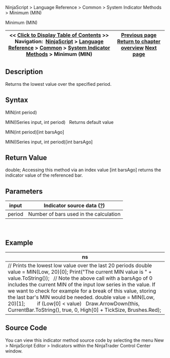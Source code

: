 ﻿
NinjaScript > Language Reference > Common > System Indicator Methods > Minimum (MIN)

Minimum (MIN)

| << [Click to Display Table of Contents](minimum_min.md) >> **Navigation:**     [NinjaScript](ninjascript-1.md) > [Language Reference](language_reference_wip-1.md) > [Common](common-1.md) > [System Indicator Methods](indicators-1.md) > Minimum (MIN) | [Previous page](mcclellan_oscillator-1.md) [Return to chapter overview](indicators-1.md) [Next page](momentum-1.md) |
| --- | --- |
## Description
Returns the lowest value over the specified period.

## Syntax
MIN(int period)  

MIN(ISeries<double> input, int period)
 
Returns default value  

MIN(int period)[int barsAgo]  

MIN(ISeries<double> input, int period)[int barsAgo]

## Return Value
double; Accessing this method via an index value [int barsAgo] returns the indicator value of the referenced bar.

## Parameters

| input | Indicator source data ([?](valid_input_data_for_indicator-1.md)) |
| --- | --- |
| period | Number of bars used in the calculation |
 
## 
## Example

| ns |
| --- |
| // Prints the lowest low value over the last 20 periods double value = MIN(Low, 20)[0]; Print("The current MIN value is " + value.ToString());   // Note the above call with a barsAgo of 0 includes the current MIN of the input low series in the value. If we want to check for example for a break of this value, storing the last bar's MIN would be needed. double value = MIN(Low, 20)[1];           if (Low[0] < value)    Draw.ArrowDown(this, CurrentBar.ToString(), true, 0, High[0] + TickSize, Brushes.Red); |

## Source Code
You can view this indicator method source code by selecting the menu New > NinjaScript Editor > Indicators within the NinjaTrader Control Center window.

